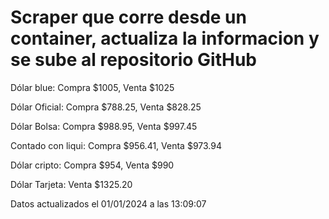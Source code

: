 <h1>Scraper que corre desde un container, actualiza la informacion y se sube al repositorio GitHub</h1>
<p>Dólar blue: Compra $1005, Venta $1025</p>
<p>Dólar Oficial: Compra $788.25, Venta $828.25</p>
<p>Dólar Bolsa: Compra $988.95, Venta $997.45</p>
<p>Contado con liqui: Compra $956.41, Venta $973.94</p>
<p>Dólar cripto: Compra $954, Venta $990</p>
<p>Dólar Tarjeta: Venta $1325.20</p>
<p>Datos actualizados el 01/01/2024 a las 13:09:07</p>